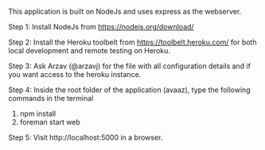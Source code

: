 This application is built on NodeJs and uses express as the webserver.

Step 1: 
Install NodeJs from https://nodejs.org/download/

Step 2:
Install the Heroku toolbelt from https://toolbelt.heroku.com/ for both local development and remote testing on Heroku.

Step 3:
Ask Arzav (@arzavj) for the file with all configuration details and if you want access to the heroku instance.

Step 4:
Inside the root folder of the application (avaaz), type the following commands in the terminal

<ol>
<li>npm install</li>
<li>foreman start web</li>
</ol>

Step 5:
Visit http://localhost:5000 in a browser.


